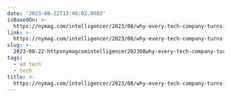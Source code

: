 ```yaml
---
date: '2023-08-22T13:46:02.000Z'
isBasedOn: >-
  https://nymag.com/intelligencer/2023/08/why-every-tech-company-turns-into-an-ad-company.html#
link: >-
  https://nymag.com/intelligencer/2023/08/why-every-tech-company-turns-into-an-ad-company.html#
slug: >-
  2023-08-22-httpsnymagcomintelligencer202308why-every-tech-company-turns-into-an-ad-companyhtml
tags:
  - ad tech
  - tech
title: >-
  https://nymag.com/intelligencer/2023/08/why-every-tech-company-turns-into-an-ad-company.html#
---
```


